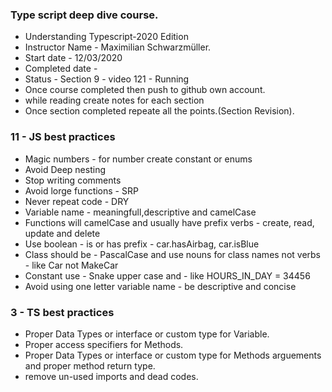 <H3>Type script deep dive course.</H3>

<ul>
<li>Understanding Typescript-2020 Edition</li>
<li>Instructor Name - Maximilian Schwarzmüller.</li>
<li>Start date - 12/03/2020</li>
<li>Completed date -</li>
<li>Status - Section 9 - video 121 - Running</li>
<li>Once course completed then push to github own account.</li>
<li>while reading create notes for each section</li>
<li>Once section completed repeate all the points.(Section Revision).</li>
</ul> 

<h3>11 - JS best practices</h3>

<ul>
<li>Magic numbers - for number create constant or enums</li>
<li>Avoid Deep nesting</li>
<li>Stop writing comments</li>
<li>Avoid lorge functions - SRP</li>
<li>Never repeat code - DRY</li>
<li>Variable name - meaningfull,descriptive and camelCase</li>
<li>Functions will camelCase and usually have prefix verbs - create, read, update and delete</li>
<li>Use boolean - is or has prefix - car.hasAirbag, car.isBlue</li>
<li>Class should be - PascalCase and use nouns for class names not verbs - like Car not MakeCar</li>
<li>Constant use - Snake upper case and - like HOURS_IN_DAY = 34456</li>
<li>Avoid using one letter variable name - be descriptive and concise</li>
</ul>

<h3>3 - TS best practices</h3>  

<ul>
<li>Proper Data Types or interface or custom type for Variable.</li>
<li>Proper access specifiers for Methods.</li>
<li>Proper Data Types or interface or custom type for Methods arguements and proper method return type.</li>
<li>remove un-used imports and dead codes.</li>
</ul>
